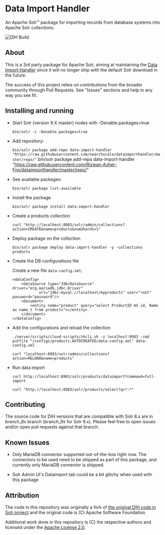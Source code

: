 # Data Import Handler
An Apache Solr™ package for importing records from database systems into Apache Solr collections.

![DIH Build](https://github.com/rohitbemax/dataimporthandler/workflows/DIH%20CI/badge.svg)

## About

This is a 3rd party package for Apache Solr, aiming at maintaining the [Data Import Handler](https://lucene.apache.org/solr/guide/8_6/uploading-structured-data-store-data-with-the-data-import-handler.html) since it will no longer ship with the default Solr download in the future. 

The success of this project relies on contributions from the broader community through Pull Requests. See "Issues" sections and help in any way you see fit.

## Installing and running

* Start Solr (version 9.X master) nodes with -Denable.packages=true

    `bin/solr -c -Denable.packages=true`

* Add repository:

    `bin/solr package add-repo data-import-handler "https://raw.githubusercontent.com/searchscale/dataimporthandler/master/repo/"`
     bin/solr package add-repo data-import-handler "https://raw.githubusercontent.com/Rizwan-Azher-Fnp/dataimporthandler/master/repo/"

* See available packages:

    `bin/solr package list-available`

* Install the package

    `bin/solr package install data-import-handler`

* Create a products collection

    `curl "http://localhost:8983/solr/admin/collections?action=CREATE&name=products&numShards=1"`

* Deploy package on the collection

    `bin/solr package deploy data-import-handler -y -collections products`

* Create the DB configurations file

    Create a new file `data-config.xml`:
    ```
    <dataConfig>
        <dataSource type="JdbcDataSource" driver="org.mariadb.jdbc.Driver" 
                url="jdbc:mysql://localhost/myproducts" user="root" password="password"/>
        <document>
            <entity name="product" query="select ProductID AS id, Name as name_t from products"></entity>
        </document>
    </dataConfig>
    ```

* Add the configurations and reload the collection

    `./server/scripts/cloud-scripts/zkcli.sh -z localhost:9983 -cmd putfile "/configs/products.AUTOCREATED/data-config.xml" data-config.xml`

    `curl "localhost:8983/solr/admin/collections?action=RELOAD&name=products"`

* Run data import

    `curl http://localhost:8983/solr/products/dataimport?command=full-import`

    `curl "http://localhost:8983/solr/products/select?q=*:*"`

## Contributing

The source code for DIH versions that are compatible with Solr 8.x are in branch_8x branch (branch_9x for Solr 9.x). Please feel free to open issues and/or open pull requests against that branch.

## Known Issues

* Only MariaDB connector supported out-of-the-box right now. The connectors to be used need to be shipped as part of this package, and currently only MariaDB connector is shipped.

* Solr Admin UI's Dataimport tab could be a bit glitchy when used with this package

## Attribution

The code in this repository was originally a fork of [the original DIH code in Solr project](https://github.com/apache/lucene-solr/tree/branch_8_6/solr/contrib/dataimporthandler) and the original code is (C) Apache Software Foundation.

Additional work done in this repository is (C) the respective authors and licensed under the [Apache License 2.0](https://www.apache.org/licenses/LICENSE-2.0).
